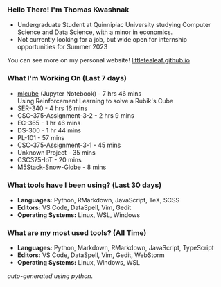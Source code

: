 
### Hello There! I'm Thomas Kwashnak

- Undergraduate Student at Quinnipiac University studying Computer Science and Data Science, with a minor in economics.
- Not currently looking for a job, but wide open for internship opportunities for Summer 2023

You can see more on my personal website! [littletealeaf.github.io](https://littletealeaf.github.io)

### What I'm Working On (Last 7 days)
<ul><li><a href="https://github.com/LittleTealeaf/mlcube">mlcube</a> (Jupyter Notebook) - 7 hrs 46 mins<br>Using Reinforcement Learning to solve a Rubik's Cube</li><li>SER-340 - 4 hrs 16 mins</li><li>CSC-375-Assignment-3-2 - 2 hrs 9 mins</li><li>EC-365 - 1 hr 46 mins</li><li>DS-300 - 1 hr 44 mins</li><li>PL-101 - 57 mins</li><li>CSC-375-Assignment-3-1 - 45 mins</li><li>Unknown Project - 35 mins</li><li>CSC375-IoT - 20 mins</li><li>M5Stack-Snow-Globe - 8 mins</li></ul>

### What tools have I been using? (Last 30 days)
- **Languages:** Python, RMarkdown, JavaScript, TeX, SCSS
- **Editors:** VS Code, DataSpell, Vim, Gedit
- **Operating Systems:** Linux, WSL, Windows

### What are my most used tools? (All Time)
- **Languages:** Python, Markdown, RMarkdown, JavaScript, TypeScript
- **Editors:** VS Code, DataSpell, Vim, Gedit, WebStorm
- **Operating Systems:** Linux, Windows, WSL

*auto-generated using python.*
